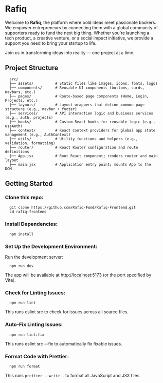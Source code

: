 # Rafiq

Welcome to **Rafiq**, the platform where bold ideas meet passionate backers. We empower entrepreneurs by connecting them with a global community of supporters ready to fund the next big thing. Whether you're launching a tech product, a creative venture, or a social impact initiative, we provide a support you need to bring your startup to life.

Join us in transforming ideas into reality — one project at a time.

## Project Structure

```
  src/
  ├── assets/          # Static files like images, icons, fonts, logos
  ├── components/      # Reusable UI components (buttons, cards, navbars, etc.)
  ├── pages/           # Route-based page components (Home, Login, Projects, etc.)
  ├── layouts/         # Layout wrappers that define common page structure (e.g., navbar + footer)
  ├── services/        # API interaction logic and business services (e.g., auth, projects)
  ├── hooks/           # Custom React hooks for reusable logic (e.g., useAuth)
  ├── context/         # React Context providers for global app state management (e.g., AuthContext)
  ├── utils/           # Utility functions and helpers (e.g., validation, formatting)
  ├── router/          # React Router configuration and route definitions
  ├── App.jsx          # Root React component; renders router and main layout
  ├── main.jsx         # Application entry point; mounts App to the DOM
```

## Getting Started

### Clone this repo:

```shell
  git clone https://github.com/Rafiq-Fund/Rafiq-Frontend.git
  cd rafiq-frontend
```

### Install Dependencies:

```shell
  npm install
```

### Set Up the Development Environment:

Run the development server:

```
  npm run dev
```

The app will be available at [http://localhost:5173](http://localhost:5173) (or the port specified by Vite).

### Check for Linting Issues:

```shell
  npm run lint
```

This runs eslint src to check for issues across all source files.

### Auto-Fix Linting Issues:

```shell
  npm run lint:fix
```

This runs eslint src --fix to automatically fix fixable issues.

### Format Code with Prettier:

```shell
  npm run format
```

This runs `prettier --write .` to format all JavaScript and JSX files.
